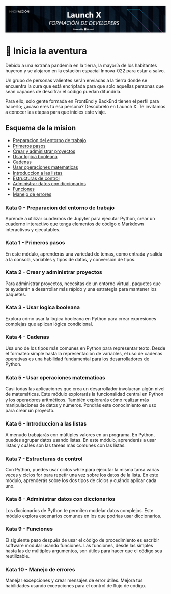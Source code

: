 ![Banner](/assets/Banner.png)

# 🚀 Inicia la aventura

Debido a una extraña pandemia en la tierra, la mayoría de los habitantes huyeron y se alojaron en la estación espacial Innova-022 para estar a salvo.

Un grupo de personas valientes serán enviadas a la tierra donde se encuentra la cura que está encriptada para que sólo aquellas personas que sean capaces de descifrar el código puedan difundirla.

Para ello, solo gente formada en FrontEnd y BackEnd tienen el perfil para hacerlo; ¿acaso eres tú esa persona? Descúbrelo en Launch X. Te invitamos a conocer las etapas para que inicies este viaje.

## Esquema de la mision

- [Preparacion del entorno de trabajo](#Kata-0)
- [Primeros pasos](#Kata-1)
- [Crear y administrar proyectos](#Kata-2)
- [Usar logica booleana](#Kata-3)
- [Cadenas](#Kata-4)
- [Usar operaciones matematicas](#Kata-5)
- [Introduccion a las listas](#Kata-6)
- [Estructuras de control](#Kata-7)
- [Administrar datos con diccionarios](#Kata-8)
- [Funciones](#Kata-9)
- [Manejo de errores](#Kata-10)

### Kata 0 - Preparacion del entorno de trabajo

Aprende a utilizar cuadernos de Jupyter para ejecutar Python, crear un cuaderno interactivo que tenga elementos de código o Markdown interactivos y ejecutables.

### Kata 1 - Primeros pasos

En este módulo, aprenderás una variedad de temas, como entrada y salida a la consola, variables y tipos de datos, y conversión de tipos.

### Kata 2 - Crear y administrar proyectos

Para administrar proyectos, necesitas de un entorno virtual, paquetes que te ayudarán a desarrollar más rápido y una estrategia para mantener los paquetes.

### Kata 3 - Usar logica booleana

Explora cómo usar la lógica booleana en Python para crear expresiones complejas que aplican lógica condicional.

### Kata 4 - Cadenas

Usa uno de los tipos más comunes en Python para representar texto. Desde el formateo simple hasta la representación de variables, el uso de cadenas operativas es una habilidad fundamental para los desarrolladores de Python.

### Kata 5 - Usar operaciones matematicas

Casi todas las aplicaciones que crea un desarrollador involucran algún nivel de matemáticas. Este módulo explorarás la funcionalidad central en Python y los operadores aritméticos. También explorarás cómo realizar más manipulaciones de datos y números. Pondrás este conocimiento en uso para crear un proyecto.

### Kata 6 - Introduccion a las listas

A menudo trabajarás con múltiples valores en un programa. En Python, puedes agrupar datos usando listas. En este módulo, aprenderás a usar listas y cuáles son las tareas más comunes con las listas.

### Kata 7 - Estructuras de control

Con Python, puedes usar ciclos while para ejecutar la misma tarea varias veces y ciclos for para repetir una vez sobre los datos de la lista. En este módulo, aprenderás sobre los dos tipos de ciclos y cuándo aplicar cada uno.

### Kata 8 - Administrar datos con diccionarios

Los diccionarios de Python te permiten modelar datos complejos. Este módulo explora escenarios comunes en los que podrías usar diccionarios.

### Kata 9 - Funciones

El siguiente paso después de usar el código de procedimiento es escribir software modular usando funciones. Las funciones, desde las simples hasta las de múltiples argumentos, son útiles para hacer que el código sea reutilizable.

### Kata 10 - Manejo de errores

Manejar excepciones y crear mensajes de error útiles. Mejora tus habilidades usando excepciones para el control de flujo de código.
